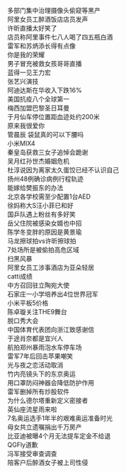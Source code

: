 多部门集中治理摄像头偷窥等黑产  
阿里女员工醉酒饭店店员发声  
许昕直播太好笑了  
店员称阿里事件七八人喝了四五瓶白酒  
雷军和苏炳添长得有点像  
你是我的荣耀  
男子冒充被救女孩哥哥直播  
蓝得一见王力宏  
张艺兴演技  
阿迪达斯在华收入下跌16%  
美国抗疫八个全球第一  
梅西加盟巴黎圣日耳曼  
于月仙车停位置距血迹处约200米  
原来我很爱你  
管晨辰 袋鼠真的可以下腰吗  
小米MIX4  
秦皇岛获救三女子追悼会跪谢  
吴月红孙世杰婚姻危机  
杜淳说因为离家太久蛋饺已经不认识自己  
扬州48例确诊病例行程轨迹  
能嫁给樊振东的办法  
北京各学校需至少配置1台AED  
徐妈称大S汪小菲已和好  
国乒队遇上粉丝有多好笑  
岳父住院被感染女婿也中招  
陈学冬变胖的原因是黄景瑜  
马龙擦球拍vs许昕擦球拍  
7处场所是被偷拍高危区域  
扫黑风暴  
阿里女员工涉事酒店为亚朵轻居  
catti成绩  
中方召回驻立陶宛大使  
石家庄一小学培养出4位世界冠军  
小米平板5价格  
陈卓璇关注THE9舞台  
脱口秀大会  
中国体育代表团向浙江致感谢信  
于途肖奈都是宜兴人  
航拍郑州暴雨泡水车停车场  
雷军7年后回击苹果嘲笑  
光与夜之恋活动取消  
竹内亮镜头下的东京奥运  
用口罩防闷神器会降低防护作用  
雷军删掉所有炒股软件  
为什么德尔塔重新定义密接者  
英仙座流星雨来啦  
7名奥运选手1年半的艰难奥运准备时光  
母女共立遗嘱捐出千万房产  
比亚迪被曝4个月无法提车定金不给退  
QGFly道歉  
冯军接受审查调查  
陪客户后醉酒女子被上司性侵  
